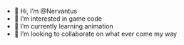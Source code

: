 - 👋 Hi, I’m @Nervantus
- 👀 I’m interested in game code
- 🌱 I’m currently learning animation
- 💞️ I’m looking to collaborate on what ever come my way

<!---
Nervantus/Nervantus is a ✨ special ✨ repository because its `README.md` (this file) appears on your GitHub profile.
You can click the Preview link to take a look at your changes.
--->
